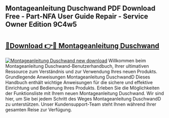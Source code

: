 ## Montageanleitung Duschwand PDF Download Free - Part-NFA User Guide Repair - Service Owner Edition 9C4w5

# <h2><a href="http://df6h7a.blite.top/?on=Montageanleitung+Duschwand">🔗Download 👉🔴 Montageanleitung Duschwand</a></h2>

[![Montageanleitung Duschwand new download](https://i.imgur.com/lujVjoI.png)](http://df6h7a.blite.top/?on=Montageanleitung+Duschwand)
Willkommen beim Montageanleitung Duschwand-Benutzerhandbuch, Ihrer ultimativen Ressource zum Verständnis und zur Verwendung Ihres neuen Produkts. Grundlegende Anweisungen Montageanleitung DuschwandD Dieses Handbuch enthält wichtige Anweisungen für die sichere und effektive Einrichtung und Bedienung Ihres Produkts. Erleben Sie die Möglichkeiten der Funktionsliste mit Ihrem neuen Montageanleitung Duschwand. Wir sind hier, um Sie bei jedem Schritt des Weges Montageanleitung DuschwandD zu unterstützen. Unser Kundensupport-Team steht Ihnen während Ihrer gesamten Reise zur Verfügung.
